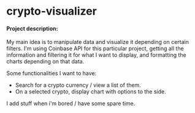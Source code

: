 # crypto-visualizer

#### Project description:

My main idea is to manipulate data and visualize it depending on certain filters. I'm using Coinbase API for this particular project, getting all the information and filtering it for what I want to display, and formatting the charts depending on that data.

Some functionalities I want to have:

- Search for a crypto currency / view a list of them.
- On a selected crypto, display chart with options to the side.

I add stuff when i'm bored / have some spare time.
